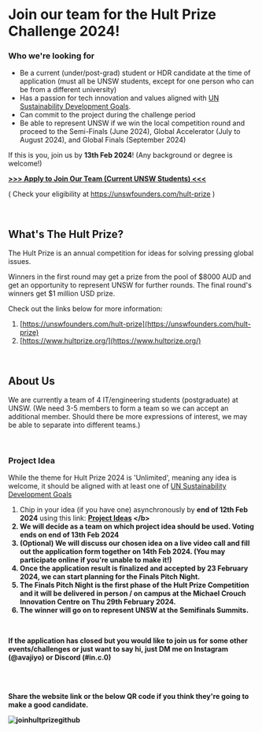 # Join our team for the Hult Prize Challenge 2024!

### Who we're looking for

- Be a current (under/post-grad) student or HDR candidate at the time of application (must all be UNSW students, except for one person who can be from a different university)
- Has a passion for tech innovation and values aligned with [UN Sustainability Development Goals](https://www.un.org/sustainabledevelopment/sustainable-development-goals/).
- Can commit to the project during the challenge period
- Be able to represent UNSW if we win the local competition round and proceed to the Semi-Finals (June 2024), Global Accelerator (July to August 2024), and Global Finals (September 2024)


If this is you, join us by <b>13th Feb 2024</b>!
(Any background or degree is welcome!)

<b> [>>> Apply to Join Our Team (Current UNSW Students) <<<](https://docs.google.com/join-hult-prize-with-us) </b>

( Check your eligibility at https://unswfounders.com/hult-prize )


<br />

## What's The Hult Prize?

The Hult Prize is an annual competition for ideas for solving pressing global issues. 

Winners in the first round may get a prize from the pool of $8000 AUD and get an opportunity to represent UNSW for further rounds. 
The final round's winners get $1 million USD prize.

Check out the links below for more information: 
1. [https://unswfounders.com/hult-prize](https://unswfounders.com/hult-prize)
2. [https://www.hultprize.org/](https://www.hultprize.org/)

<br />

##  About Us

We are currently a team of 4 IT/engineering students (postgraduate) at UNSW.
(We need 3-5 members to form a team so we can accept an additional member. Should there be more expressions of interest, we may be able to separate into different teams.)


<br />


###  Project Idea


While the theme for Hult Prize 2024 is 'Unlimited', meaning any idea is welcome, it should be aligned with at least one of [UN Sustainability Development Goals](https://www.un.org/sustainabledevelopment/sustainable-development-goals/)

1. Chip in your idea (if you have one) asynchronously by <b>end of 12th Feb 2024</b> using this link: <b> [Project Ideas](https://join-hult-prize-with-us.github.io](https://www.figma.com/file/3a2EGEaoHWFQjuh5F08la1/Hult-Prize-idea-brainstorming---What-Startup-Idea-do-you-have-in-mind%3F?type=whiteboard&node-id=0%3A1&t=9pK9XM8tkT6urd4T-1)) </b>
2. We will decide as a team on which project idea should be used. Voting ends on <b>end of 13th Feb 2024</b>
3. (Optional) We will discuss our chosen idea on a live video call and fill out the application form together on 14th Feb 2024. (You may participate online if you're unable to make it!)
4. Once the application result is finalized and accepted by 23 February 2024, we can start planning for the Finals Pitch Night.
5. The Finals Pitch Night is the first phase of the Hult Prize Competition and it will be delivered in person / on campus at the Michael Crouch Innovation Centre on Thu 29th February 2024.
6. The winner will go on to represent UNSW at the Semifinals Summits.



 <br />


If the application has closed but you would like to join us for some other events/challenges or just want to say hi, just DM me on Instagram (@avajiyo) or Discord (#in.c.0)


<br />
<br />

Share the website link or the below QR code if you think they're going to make a good candidate.

![joinhultprizegithub](https://github.com/in-c0/join-hult-prize/assets/154449115/444fd354-3e80-49f5-ba67-631e7166683a)

